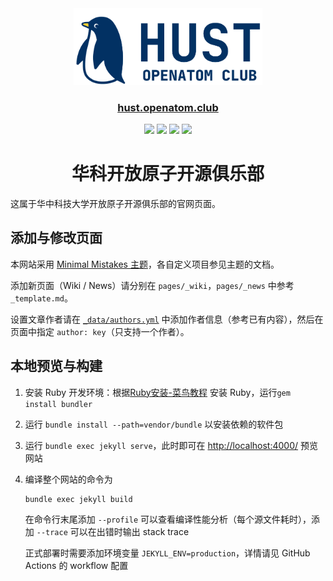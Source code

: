<div align="center">

<img src="https://github.com/hust-open-atom-club/.github/blob/main/profile/assets/header.png" style="width:60%">

<h3><a href="https://hust.openatom.club">hust.openatom.club</a></h3>


<!-- 参考：https://shields.io/badges/static-badge -->
<!-- [![](https://dcbadge.limes.#FB7299/api/server/EMJqcQCCpW)](https://discord.gg/EMJqcQCCpW) -->
[![](https://img.shields.io/badge/Join_QQ-HUST_OPEN_ATOM_CLUB_|_OS2EDU-white?style=for-the-badge&color=76bad9&logo=qq&logoColor=76bad9)](https://qm.qq.com/q/2uEd11lkWk)
[![](https://img.shields.io/badge/Join_Discord-HUST_OPEN_ATOM_CLUB-white?style=for-the-badge&color=5662f6&logo=discord&logoColor=5662f6)](https://discord.gg/EMJqcQCCpW)
[![](https://img.shields.io/badge/Visit_Bilibili-%E5%8D%8E%E7%A7%91%E5%BC%80%E6%94%BE%E5%8E%9F%E5%AD%90%E4%BF%B1%E4%B9%90%E9%83%A8-white?style=for-the-badge&color=FB7299&logo=bilibili&logoColor=FB7299)](https://space.bilibili.com/3537107102468877)
[![](https://img.shields.io/badge/%E5%85%AC%E4%BC%97%E5%8F%B7-%E5%BC%80%E6%BA%90%E5%86%85%E6%A0%B8%E5%AE%89%E5%85%A8%E4%BF%AE%E7%82%BC-white?style=for-the-badge&color=06cb64E&logo=wechat&logoColor=06cb64)](https://mp.weixin.qq.com/s/5BRqbmsE9lfhai7mjt1gRQ)


<h1>华科开放原子开源俱乐部</h1>



</div>
这属于华中科技大学开放原子开源俱乐部的官网页面。

## 添加与修改页面

本网站采用 [Minimal Mistakes 主题](https://mmistakes.github.io/minimal-mistakes/)，各自定义项目参见主题的文档。

添加新页面（Wiki / News）请分别在 `pages/_wiki`，`pages/_news` 中参考 `_template.md`。

设置文章作者请在 [`_data/authors.yml`](_data/authors.yml) 中添加作者信息（参考已有内容），然后在页面中指定 `author: key`（只支持一个作者）。

## 本地预览与构建

1. 安装 Ruby 开发环境：根据[Ruby安装-菜鸟教程](https://www.runoob.com/ruby/ruby-installation-windows.html) 安装 Ruby，运行`gem install bundler`
2. 运行 `bundle install --path=vendor/bundle` 以安装依赖的软件包
3. 运行 `bundle exec jekyll serve`，此时即可在 <http://localhost:4000/> 预览网站
4. 编译整个网站的命令为

   ```shell
   bundle exec jekyll build
   ```

   在命令行末尾添加 `--profile` 可以查看编译性能分析（每个源文件耗时），添加 `--trace` 可以在出错时输出 stack trace

   正式部署时需要添加环境变量 `JEKYLL_ENV=production`，详情请见 GitHub Actions 的 workflow 配置